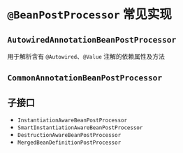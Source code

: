 # `@BeanPostProcessor` 常见实现

## `AutowiredAnnotationBeanPostProcessor`
用于解析含有 `@Autowired`、`@Value` 注解的依赖属性及方法

## `CommonAnnotationBeanPostProcessor`

## 子接口
- `InstantiationAwareBeanPostProcessor`
- `SmartInstantiationAwareBeanPostProcessor`
- `DestructionAwareBeanPostProcessor`
- `MergedBeanDefinitionPostProcessor`
